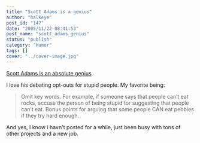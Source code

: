```yaml
---
title: "Scott Adams is a genius"
author: "halkeye"
post_id: "147"
date: "2005/11/22 08:41:53"
post_name: "scott_adams_genius"
status: "publish"
category: "Humor"
tags: []
cover: "../cover-image.jpg"
---
```


[Scott Adams is an absolute genius](https://dilbertblog.typepad.com/the_dilbert_blog/2005/11/results_of_why_.html).

I love his debating opt-outs for stupid people. My favorite being:



> Omit key words. For example, if someone says that people can’t eat rocks, accuse the person of being stupid for suggesting that people can’t eat. Bonus points for arguing that some people CAN eat pebbles if they try hard enough.



And yes, I know i havn't posted for a while, just been busy with tons of other projects and a new job.
